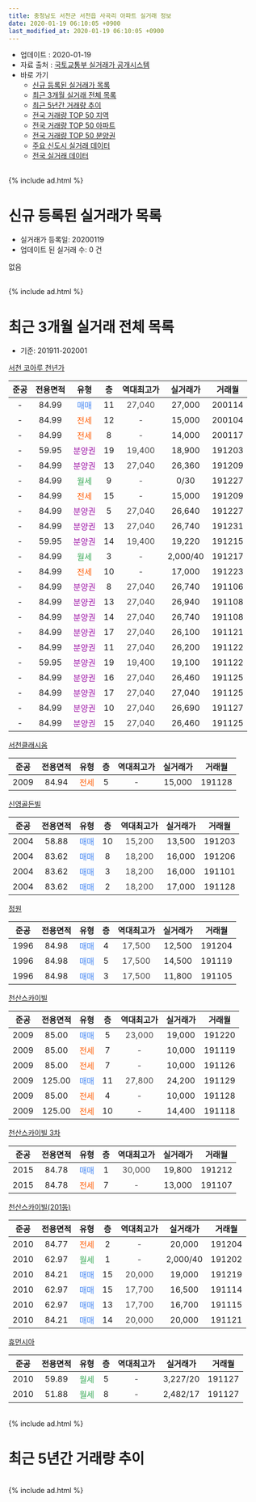 ```yaml
---
title: 충청남도 서천군 서천읍 사곡리 아파트 실거래 정보
date: 2020-01-19 06:10:05 +0900
last_modified_at: 2020-01-19 06:10:05 +0900
---
```


* 업데이트 : 2020-01-19
* 자료 출처 : [국토교통부 실거래가 공개시스템](http://rt.molit.go.kr)
* 바로 가기
    * [신규 등록된 실거래가 목록](#신규-등록된-실거래가-목록)
    * [최근 3개월 실거래 전체 목록](#최근-3개월-실거래-전체-목록)
    * [최근 5년간 거래량 추이](#최근-5년간-거래량-추이)
    * [전국 거래량 TOP 50 지역](https://apt-info.github.io/apt-trade-info/최근-3개월-전국에서-가장-거래가-많이-발생한-지역)
    * [전국 거래량 TOP 50 아파트](https://apt-info.github.io/apt-trade-info/최근-3개월-전국에서-가장-거래가-많이-발생한-아파트)
    * [전국 거래량 TOP 50 분양권](https://apt-info.github.io/apt-trade-info/최근-3개월-전국에서-가장-거래가-많이-발생한-분양권)
    * [주요 신도시 실거래 데이터](https://apt-info.github.io/apt-trade-info/주요-신도시)
    * [전국 실거래 데이터](https://apt-info.github.io/apt-trade-info/전국)
<br>
{% include ad.html %}
<br>

# 신규 등록된 실거래가 목록
* 실거래가 등록일: 20200119
* 업데이트 된 실거래 수: 0 건

없음

<br>
{% include ad.html %}
<br>

# 최근 3개월 실거래 전체 목록
* 기준: 201911-202001


[서천 코아루 천년가](https://search.naver.com/search.naver?query=%EC%B6%A9%EC%B2%AD%EB%82%A8%EB%8F%84+%EC%84%9C%EC%B2%9C%EA%B5%B0+%EC%84%9C%EC%B2%9C%EC%9D%8D+%EC%82%AC%EA%B3%A1%EB%A6%AC+%EC%84%9C%EC%B2%9C+%EC%BD%94%EC%95%84%EB%A3%A8+%EC%B2%9C%EB%85%84%EA%B0%80)

|준공|전용면적|유형|층|역대최고가|실거래가|거래월|
|:---:|:---:|:---:|:---:|:---:|:---:|:---:|
|-|84.99|<span style="color:#4285f3">매매</span>|11|<span style="color:#444444">27,040</span>|27,000|200114|
|-|84.99|<span style="color:#ff5a00">전세</span>|12|<span style="color:#444444">-</span>|15,000|200104|
|-|84.99|<span style="color:#ff5a00">전세</span>|8|<span style="color:#444444">-</span>|14,000|200117|
|-|59.95|<span style="color:#9C11A5">분양권</span>|19|<span style="color:#444444">19,400</span>|18,900|191203|
|-|84.99|<span style="color:#9C11A5">분양권</span>|13|<span style="color:#444444">27,040</span>|26,360|191209|
|-|84.99|<span style="color:#34a853">월세</span>|9|<span style="color:#444444">-</span>|0/30|191227|
|-|84.99|<span style="color:#ff5a00">전세</span>|15|<span style="color:#444444">-</span>|15,000|191209|
|-|84.99|<span style="color:#9C11A5">분양권</span>|5|<span style="color:#444444">27,040</span>|26,640|191227|
|-|84.99|<span style="color:#9C11A5">분양권</span>|13|<span style="color:#444444">27,040</span>|26,740|191231|
|-|59.95|<span style="color:#9C11A5">분양권</span>|14|<span style="color:#444444">19,400</span>|19,220|191215|
|-|84.99|<span style="color:#34a853">월세</span>|3|<span style="color:#444444">-</span>|2,000/40|191217|
|-|84.99|<span style="color:#ff5a00">전세</span>|10|<span style="color:#444444">-</span>|17,000|191223|
|-|84.99|<span style="color:#9C11A5">분양권</span>|8|<span style="color:#444444">27,040</span>|26,740|191106|
|-|84.99|<span style="color:#9C11A5">분양권</span>|13|<span style="color:#444444">27,040</span>|26,940|191108|
|-|84.99|<span style="color:#9C11A5">분양권</span>|14|<span style="color:#444444">27,040</span>|26,740|191108|
|-|84.99|<span style="color:#9C11A5">분양권</span>|17|<span style="color:#444444">27,040</span>|26,100|191121|
|-|84.99|<span style="color:#9C11A5">분양권</span>|11|<span style="color:#444444">27,040</span>|26,200|191122|
|-|59.95|<span style="color:#9C11A5">분양권</span>|19|<span style="color:#444444">19,400</span>|19,100|191122|
|-|84.99|<span style="color:#9C11A5">분양권</span>|16|<span style="color:#444444">27,040</span>|26,460|191125|
|-|84.99|<span style="color:#9C11A5">분양권</span>|17|<span style="color:#444444">27,040</span>|27,040|191125|
|-|84.99|<span style="color:#9C11A5">분양권</span>|10|<span style="color:#444444">27,040</span>|26,690|191127|
|-|84.99|<span style="color:#9C11A5">분양권</span>|15|<span style="color:#444444">27,040</span>|26,460|191125|

[서천클래시움](https://search.naver.com/search.naver?query=%EC%B6%A9%EC%B2%AD%EB%82%A8%EB%8F%84+%EC%84%9C%EC%B2%9C%EA%B5%B0+%EC%84%9C%EC%B2%9C%EC%9D%8D+%EC%82%AC%EA%B3%A1%EB%A6%AC+%EC%84%9C%EC%B2%9C%ED%81%B4%EB%9E%98%EC%8B%9C%EC%9B%80)

|준공|전용면적|유형|층|역대최고가|실거래가|거래월|
|:---:|:---:|:---:|:---:|:---:|:---:|:---:|
|2009|84.94|<span style="color:#ff5a00">전세</span>|5|<span style="color:#444444">-</span>|15,000|191128|

[신영골든빌](https://search.naver.com/search.naver?query=%EC%B6%A9%EC%B2%AD%EB%82%A8%EB%8F%84+%EC%84%9C%EC%B2%9C%EA%B5%B0+%EC%84%9C%EC%B2%9C%EC%9D%8D+%EC%82%AC%EA%B3%A1%EB%A6%AC+%EC%8B%A0%EC%98%81%EA%B3%A8%EB%93%A0%EB%B9%8C)

|준공|전용면적|유형|층|역대최고가|실거래가|거래월|
|:---:|:---:|:---:|:---:|:---:|:---:|:---:|
|2004|58.88|<span style="color:#4285f3">매매</span>|10|<span style="color:#444444">15,200</span>|13,500|191203|
|2004|83.62|<span style="color:#4285f3">매매</span>|8|<span style="color:#444444">18,200</span>|16,000|191206|
|2004|83.62|<span style="color:#4285f3">매매</span>|3|<span style="color:#444444">18,200</span>|16,000|191101|
|2004|83.62|<span style="color:#4285f3">매매</span>|2|<span style="color:#444444">18,200</span>|17,000|191128|

[정원](https://search.naver.com/search.naver?query=%EC%B6%A9%EC%B2%AD%EB%82%A8%EB%8F%84+%EC%84%9C%EC%B2%9C%EA%B5%B0+%EC%84%9C%EC%B2%9C%EC%9D%8D+%EC%82%AC%EA%B3%A1%EB%A6%AC+%EC%A0%95%EC%9B%90)

|준공|전용면적|유형|층|역대최고가|실거래가|거래월|
|:---:|:---:|:---:|:---:|:---:|:---:|:---:|
|1996|84.98|<span style="color:#4285f3">매매</span>|4|<span style="color:#444444">17,500</span>|12,500|191204|
|1996|84.98|<span style="color:#4285f3">매매</span>|5|<span style="color:#444444">17,500</span>|14,500|191119|
|1996|84.98|<span style="color:#4285f3">매매</span>|3|<span style="color:#444444">17,500</span>|11,800|191105|

[천산스카이빌](https://search.naver.com/search.naver?query=%EC%B6%A9%EC%B2%AD%EB%82%A8%EB%8F%84+%EC%84%9C%EC%B2%9C%EA%B5%B0+%EC%84%9C%EC%B2%9C%EC%9D%8D+%EC%82%AC%EA%B3%A1%EB%A6%AC+%EC%B2%9C%EC%82%B0%EC%8A%A4%EC%B9%B4%EC%9D%B4%EB%B9%8C)

|준공|전용면적|유형|층|역대최고가|실거래가|거래월|
|:---:|:---:|:---:|:---:|:---:|:---:|:---:|
|2009|85.00|<span style="color:#4285f3">매매</span>|5|<span style="color:#444444">23,000</span>|19,000|191220|
|2009|85.00|<span style="color:#ff5a00">전세</span>|7|<span style="color:#444444">-</span>|10,000|191119|
|2009|85.00|<span style="color:#ff5a00">전세</span>|7|<span style="color:#444444">-</span>|10,000|191126|
|2009|125.00|<span style="color:#4285f3">매매</span>|11|<span style="color:#444444">27,800</span>|24,200|191129|
|2009|85.00|<span style="color:#ff5a00">전세</span>|4|<span style="color:#444444">-</span>|10,000|191128|
|2009|125.00|<span style="color:#ff5a00">전세</span>|10|<span style="color:#444444">-</span>|14,400|191118|

[천산스카이빌 3차](https://search.naver.com/search.naver?query=%EC%B6%A9%EC%B2%AD%EB%82%A8%EB%8F%84+%EC%84%9C%EC%B2%9C%EA%B5%B0+%EC%84%9C%EC%B2%9C%EC%9D%8D+%EC%82%AC%EA%B3%A1%EB%A6%AC+%EC%B2%9C%EC%82%B0%EC%8A%A4%EC%B9%B4%EC%9D%B4%EB%B9%8C+3%EC%B0%A8)

|준공|전용면적|유형|층|역대최고가|실거래가|거래월|
|:---:|:---:|:---:|:---:|:---:|:---:|:---:|
|2015|84.78|<span style="color:#4285f3">매매</span>|1|<span style="color:#444444">30,000</span>|19,800|191212|
|2015|84.78|<span style="color:#ff5a00">전세</span>|7|<span style="color:#444444">-</span>|13,000|191107|

[천산스카이빌(201동)](https://search.naver.com/search.naver?query=%EC%B6%A9%EC%B2%AD%EB%82%A8%EB%8F%84+%EC%84%9C%EC%B2%9C%EA%B5%B0+%EC%84%9C%EC%B2%9C%EC%9D%8D+%EC%82%AC%EA%B3%A1%EB%A6%AC+%EC%B2%9C%EC%82%B0%EC%8A%A4%EC%B9%B4%EC%9D%B4%EB%B9%8C%28201%EB%8F%99%29)

|준공|전용면적|유형|층|역대최고가|실거래가|거래월|
|:---:|:---:|:---:|:---:|:---:|:---:|:---:|
|2010|84.77|<span style="color:#ff5a00">전세</span>|2|<span style="color:#444444">-</span>|20,000|191204|
|2010|62.97|<span style="color:#34a853">월세</span>|1|<span style="color:#444444">-</span>|2,000/40|191202|
|2010|84.21|<span style="color:#4285f3">매매</span>|15|<span style="color:#444444">20,000</span>|19,000|191219|
|2010|62.97|<span style="color:#4285f3">매매</span>|15|<span style="color:#444444">17,700</span>|16,500|191114|
|2010|62.97|<span style="color:#4285f3">매매</span>|13|<span style="color:#444444">17,700</span>|16,700|191115|
|2010|84.21|<span style="color:#4285f3">매매</span>|14|<span style="color:#444444">20,000</span>|20,000|191121|


<script async src="//pagead2.googlesyndication.com/pagead/js/adsbygoogle.js"></script>
<!-- 기본 -->
<ins class="adsbygoogle"
     style="display:block"
     data-ad-client="ca-pub-1142216861245946"
     data-ad-slot="4805727019"
     data-ad-format="auto"
     data-full-width-responsive="true"></ins>
<script>
(adsbygoogle = window.adsbygoogle || []).push({});
</script>


[휴먼시아](https://search.naver.com/search.naver?query=%EC%B6%A9%EC%B2%AD%EB%82%A8%EB%8F%84+%EC%84%9C%EC%B2%9C%EA%B5%B0+%EC%84%9C%EC%B2%9C%EC%9D%8D+%EC%82%AC%EA%B3%A1%EB%A6%AC+%ED%9C%B4%EB%A8%BC%EC%8B%9C%EC%95%84)

|준공|전용면적|유형|층|역대최고가|실거래가|거래월|
|:---:|:---:|:---:|:---:|:---:|:---:|:---:|
|2010|59.89|<span style="color:#34a853">월세</span>|5|<span style="color:#444444">-</span>|3,227/20|191127|
|2010|51.88|<span style="color:#34a853">월세</span>|8|<span style="color:#444444">-</span>|2,482/17|191127|


<br>
{% include ad.html %}
<br>

# 최근 5년간 거래량 추이


<div style="width:100%;">
    <canvas id="deal_progress" height="200"></canvas>
</div>

<script>
new Chart(document.getElementById("deal_progress"), {
    type: 'line',
    data: {
        labels: ['201501','201502','201503','201504','201505','201506','201507','201508','201509','201510','201511','201512','201601','201602','201603','201604','201605','201606','201607','201608','201609','201610','201611','201612','201701','201702','201703','201704','201705','201706','201707','201708','201709','201710','201711','201712','201801','201802','201803','201804','201805','201806','201807','201808','201809','201810','201811','201812','201901','201902','201903','201904','201905','201906','201907','201908','201909','201910','201911','201912','202001'],
        datasets: [{
            label: '매매',
            pointRadius: 1,
            data: [7, 8, 8, 12, 2, 12, 14, 7, 3, 8, 9, 14, 7, 9, 11, 9, 5, 4, 3, 7, 4, 1, 1, 3, 3, 5, 5, 3, 1, 10, 2, 2, 0, 4, 5, 6, 4, 2, 5, 3, 1, 5, 4, 4, 2, 3, 6, 2, 3, 4, 7, 3, 3, 2, 3, 2, 1, 9, 18, 11, 1],
            borderColor: "rgba(255, 201, 14, 1)",
            backgroundColor: "rgba(255, 201, 14, 0.5)",
            fill: false,
            lineTension: 0
        },{
            label: '전월세',
            pointRadius: 1,
            data: [0, 0, 1, 1, 0, 1, 1, 1, 2, 0, 2, 1, 2, 1, 3, 6, 2, 1, 4, 0, 8, 1, 1, 0, 3, 2, 0, 1, 0, 1, 0, 1, 0, 0, 1, 0, 1, 0, 4, 2, 1, 0, 0, 1, 1, 0, 0, 2, 1, 0, 2, 0, 1, 0, 1, 2, 2, 1, 8, 6, 2],
            borderColor: "rgba(0, 141, 185, 1)",
            backgroundColor: "rgba(0, 141, 185, 0.5)",
            fill: false,
            lineTension: 0
        }
        ]
    },
    options: {
        responsive: true,
        title: {
            display: false
        },
        tooltips: {
            mode: 'index',
            intersect: false
        },
        hover: {
            mode: 'nearest',
            intersect: true
        },
        scales: {
            xAxes: [{
                display: true,
                scaleLabel: {
                    display: true,
                    labelString: '년/월'
                }
            }],
            yAxes: [{
                display: true,
                ticks: {
                    suggestedMin: 0,
                },
                scaleLabel: {
                    display: true,
                    labelString: '실거래 수'
                }
            }]
        }
    }
});

</script>


<br>
{% include ad.html %}
<br>

